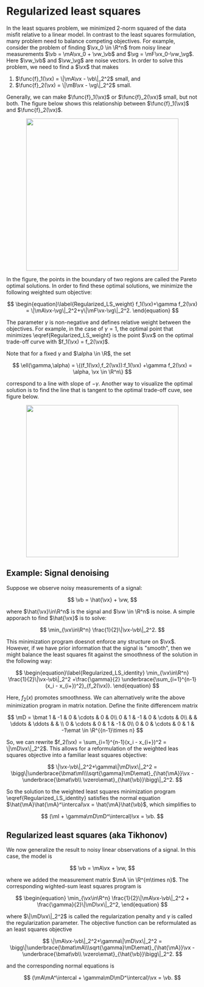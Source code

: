 # **Regularized least squares**

In the least squares problem, we minimized 2-norm squared of the data misfit relative to a linear model. 
In contrast to the least squares formulation, many problem need to balance competing objectives. For example, 
consider the problem of finding $\vx_0 \in \R^n$ from noisy linear measurements $\vb = \mA\vx_0 + 
\vw_\vb$ and $\vg = \mF\vx_0-\vw_\vg$. Here $\vw_\vb$ and $\vw_\vg$ are noise vectors. In order to solve
this problem, we need to find a $\vx$ that makes 

1. $\func{f}_1(\vx) = \|\mA\vx - \vb\|_2^2$ small, and
2. $\func{f}_2(\vx) = \|\mB\vx - \vg\|_2^2$ small.

Generally, we can make $\func{f}_1(\vx)$ or $\func{f}_2(\vx)$ small, but not both. The figure below shows this
relationship between $\func{f}_1(\vx)$ and $\func{f}_2(\vx)$.


 <center>
<img src="../img/lec4/pareto.png" width = "400">
</center>

In the figure, the points in the boundary of two regions are called the Pareto optimal solutions. In order to find these
optimal solutions, we minimize the following weighted sum objective:

$$
\begin{equation}\label{Regularized_LS_weight}
f_1(\vx)+\gamma f_2(\vx) = \|\mA\vx-\vg\|_2^2+γ\|\mF\vx-\vg\|_2^2.
\end{equation}
$$

The parameter $\gamma$ is non-negative and defines relative weight between the objectives. For example, in the case of $\gamma =1$, 
the optimal point that minimizes \eqref{Regularized_LS_weight} is the point $\vx$ on the optimal trade-off curve with $f_1(\vx) = 
f_2(\vx)$. 

Note that for a fixed $\gamma$ and $\alpha \in \R$, the set 

$$
\ell(\gamma,\alpha) = \{(f_1(\vx),f_2(\vx)):f_1(\vx) +\gamma f_2(\vx) = \alpha, \vx \in \R^n\}
$$ 

correspond to a line with slope of $-\gamma$. Another way to visualize the optimal solution is to find the line that is tangent to the 
optimal trade-off cuve, see figure below.

 <center>
<img src="../img/lec4/pareto-levelsets.png" width = "400">
</center>

## **Example: Signal denoising**

Suppose we observe noisy measurements of a signal:

$$
\vb = \hat{\vx} + \vw,
$$

where $\hat{\vx}\in\R^n$ is the signal and $\vw \in \R^n$ is noise. A simple apporach to find $\hat{\vx}$
is to solve:

$$
\min_{\vx\in\R^n} \frac{1}{2}\|\vx-\vb\|_2^2.
$$

This minimization program doesnot enforce any structure on $\vx$. However, if we have prior information
that the signal is "smooth", then we might balance the least squares fit against the smoothness of the
solution in the following way:

$$
\begin{equation}\label{Regularized_LS_identity}
\min_{\vx\in\R^n} \frac{1}{2}\|\vx-\vb\|_2^2 +\frac{\gamma}{2} \underbrace{\sum_{i=1}^{n-1}(x_i - x_{i+})^2}_{f_2(\vx)}.
\end{equation}
$$

Here, $f_2(x)$ promotes smoothness. We can alternatively write the above minimization program
in matrix notation. Define the finite differencem matrix

$$
\mD = \bmat 1 & -1 & 0 & \cdots & 0 & 0\\
            0 & 1 & -1 & 0 & \cdots & 0\\
             &  & \ddots & \ddots &  &  \\
            0 & \cdots & 0 & 1 & -1 & 0\\
            0 & 0 & \cdots & 0 & 1 & -1\emat \in \R^{{n-1}\times n}
$$

So, we can rewrite $f_2(\vx) = \sum_{i=1}^{n-1}(x_i - x_{i+})^2 = \|\mD\vx\|_2^2$. This allows for 
a reformulation of the weighted leas squares objective into a familiar least squares objective:

$$
\|\vx-\vb\|_2^2+\gamma\|\mD\vx\|_2^2 = \bigg\|\underbrace{\bmat\mI\\\sqrt{\gamma}\mD\emat}_{\hat{\mA}}\vx - 
\underbrace{\bmat\vb\\ \vzero\emat}_{\hat{\vb}}\bigg\|_2^2.
$$

So the solution to the weighted least squares minimization program \eqref{Regularized_LS_identity}
satisfies the normal equation $\hat{\mA}\hat{\mA}^\intercal\vx = \hat{\mA}\hat{\vb}$, which simplifies to 

$$
(\mI + \gamma\mD\mD^\intercal)\vx = \vb.
$$

## **Regularized least squares (aka Tikhonov)**

We now generalize the result to noisy linear observations of a signal. In this case, the model is

$$
\vb = \mA\vx + \vw,
$$

where we added the measurement matrix $\mA \in \R^{m\times n}$. The  corresponding wighted-sum least squares
program is 

$$
\begin{equation}
\min_{\vx\in\R^n} \frac{1}{2}\|\mA\vx-\vb\|_2^2 + \frac{\gamma}{2}\|\mD\vx\|_2^2,
\end{equation}
$$

where $\|\mD\vx\|_2^2$ is called the regularization penalty and $\gamma$ is called the regularization 
parameter. The objective function can be reformulated as an least squares objective

$$
\|\mA\vx-\vb\|_2^2+\gamma\|\mD\vx\|_2^2 = \bigg\|\underbrace{\bmat\mA\\\sqrt{\gamma}\mD\emat}_{\hat{\mA}}\vx - 
\underbrace{\bmat\vb\\ \vzero\emat}_{\hat{\vb}}\bigg\|_2^2.
$$

and the corresponding normal equations is

$$
(\mA\mA^\intercal + \gamma\mD\mD^\intercal)\vx = \vb.
$$